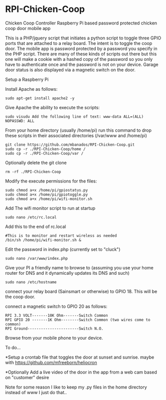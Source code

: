 # RPI-Chicken-Coop
Chicken Coop Controller
Raspberry Pi based password protected chicken coop door mobile app

This is a PHP/jquery script that initiates a python script to toggle three GPIO ports that are attached to a relay board. The intent is to toggle the coop door. The mobile app is password protected by a password you specify in the PHP script. There are many of these kinds of scripts out there but this one will make a cookie with a hashed copy of the password so you only have to authenticate once and the password is not on your device. Garage door status is also displayed via a magnetic switch on the door.

Setup a Raspberry Pi

Install Apache as follows: 

	sudo apt-get install apache2 -y

Give Apache the ability to execute the scripts: 

	sudo visudu Add the following line of text: www-data ALL=(ALL) NOPASSWD: ALL

From your home directory (usually /home/pi) run this command to drop these scripts in their associated directories (/var/www and /home/pi)

	git clone https://github.com/mbanados/RPI-Chicken-Coop.git
	sudo cp -r ./RPI-Chicken-Coop/home /	
	sudo cp -r ./RPI-Chicken-Coop/var /
	
Optionally delete the git clone 
	
	rm -rf ./RPI-Chicken-Coop
	
	


Modify the execute permissions for the files:

	sudo chmod a+x /home/pi/gpiostatus.py
	sudo chmod a+x /home/pi/gpiotoggle.py
	sudo chmod a+x /home/pi/wifi-monitor.sh


Add The wifi monitor script to run at startup

	sudo nano /etc/rc.local
	
Add this to the end of rc.local

	#This is to monitor and restart wireless as needed
	/bin/sh /home/pi/wifi-monitor.sh &




Edit the password in index.php (currently set to "cluck")

	sudo nano /var/www/index.php

Give your PI a friendly name to browse to (assuming you use your home router for DNS and it dynamically updates its DNS and such) 

	sudo nano /etc/hostname


connect your relay board (Sainsmart or otherwise) to GPIO 18. This will be the coop door. 

connect a magnetic switch to GPIO 20 as follows: 

	RPI 3.3 VOLT-------10K Ohm-------Switch Common                                            
	RPI GPIO 20 -------1K Ohm--------Switch Common (two wires come to common)  
	RPI Ground-----------------------Switch N.O.


Browse from your mobile phone to your device.

To do...

*Setup a crontab file that toggles the door at sunset and sunrise. maybe with https://github.com/mfreeborn/heliocron

*Optionally Add a live video of the door in the app from a web cam based on "customer" desire

Note for some reason I like to keep my .py files in the home directory instead of www I just do that.. 
